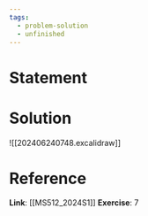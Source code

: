 ```yaml
---
tags:
  - problem-solution
  - unfinished
---
```

# Statement 


# Solution
![[202406240748.excalidraw]]

# Reference
**Link**: [[MS512_2024S1]]
**Exercise**: 7
